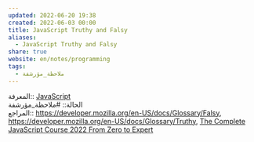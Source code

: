 ```yaml
---  
updated: 2022-06-20 19:38  
created: 2022-06-03 00:00  
title: JavaScript Truthy and Falsy  
aliases:  
  - JavaScript Truthy and Falsy  
share: true  
website: en/notes/programming  
tags:  
  - ملاحظة_مؤرشفة  
---  
```

  
  
المعرفة:: [JavaScript](JavaScript)  
الحالة:: #ملاحظة_مؤرشفة  
المراجع:: <https://developer.mozilla.org/en-US/docs/Glossary/Falsy>, <https://developer.mozilla.org/en-US/docs/Glossary/Truthy>, [The Complete JavaScript Course 2022 From Zero to Expert](The%20Complete%20JavaScript%20Course%202022%20From%20Zero%20to%20Expert)  
  
